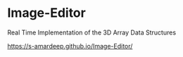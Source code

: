 # Image-Editor
Real Time Implementation of the 3D Array Data Structures 

https://s-amardeep.github.io/Image-Editor/
